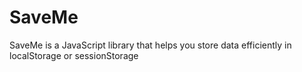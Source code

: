 SaveMe
======

SaveMe is a JavaScript library that helps you store data efficiently in localStorage or sessionStorage